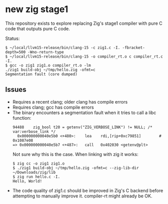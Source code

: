# new zig stage1

This repository exists to explore replacing Zig's stage1 compiler with pure C
code that outputs pure C code.

Status:

```
$ ~/local/llvm15-release/bin/clang-15 -c zig1.c -I. -fbracket-depth=500 -Wno-return-type
$ ~/local/llvm15-release/bin/clang-15 -o compiler_rt.o c compiler_rt.c -I.
$ gcc -o zig1 zig1.o compiler_rt.o -lm
./zig1 build-obj ~/tmp/hello.zig -ofmt=c
Segmentation fault (core dumped)
```

## Issues

 * Requires a recent clang; older clang has compile errors
 * Requires clang; gcc has compile errors
 * The binary encounters a segmentation fault when it tries to call a libc function:
    ```
    94488	 zig_bool t20 = getenv("ZIG_VERBOSE_LINK") != NULL; /* var:verbose_link */
      0x000000000040e5b0 <+480>:	lea    rdi,[rip+0xc79851]        # 0x1087e08
    => 0x000000000040e5b7 <+487>:	call   0x402030 <getenv@plt>
    ```
    Not sure why this is the case. When linking with zig it works:
    ```
    $ zig cc -o zig1 zig1.o 
    $ ./zig1 build-obj ~/tmp/hello.zig -ofmt=c --zig-lib-dir ~/Downloads/zig/lib
    $ zig run hello.c -I.
    Hello, World!
    ```
 * The code quality of zig1.c should be improved in Zig's C backend before
   attempting to manually improve it. compiler-rt might already be OK.
